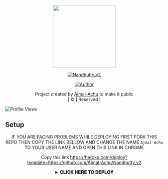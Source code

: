 
<div align="center">
  <img border-radius: 15px src="https://i.imgur.com/RwKAHYZ.jpeg" width="200" height="200"/>
  <p align="center">
<a href="#"><img title="Nandhutty_v2" src="https://img.shields.io/badge/Nandhutty_v2-green?colorA=%23ff0000&colorB=%23017e40&style=for-the-badge"></a>
</p>
  <p align="center">
<a href="https://github.com/Ajmal-Achu"><img title="Author" src="https://img.shields.io/badge/Author-Ajmal-Achu/Nandhutty_v2?color=blue&style=for-the-badge&logo=whatsapp"></a>
</p>
</div>
<p align="center">
Project created by <a href="https://github.com/Ajmal-Achu">Ajmal-Achu</a> to make it public
    <br>
       | © |
        Reserved |
    <br> 
</p>

![Profile Views](https://hits.seeyoufarm.com/api/count/incr/badge.svg?url=https://github.com/farhan-dqz/JulieMwol&title=Profile%20Views)

## Setup
<div align="center">

IF YOU ARE FACING PROBLEMS WHILE DEPLOYING
FIRST FORK THIS REPO
THEN COPY THE LINK BELLOW AND CHANGE THE NAME `Ajmal-Achu` TO YOUR USER NAME AND OPEN THIS LINK IN CHROME

Copy this link https://heroku.com/deploy?template=https://github.com/Ajmal-Achu/Nandhutty_v2
</p>
<div align="center">
<details>
    <summary><b>𝐂𝐋𝐈𝐂𝐊 𝐇𝐄𝐑𝐄 𝐓𝐎 𝐃𝐄𝐏𝐋𝐎𝐘</b></summary>

</p>


### Simple Method
  
[![Deploy](https://www.herokucdn.com/deploy/button.svg)](https://heroku.com/deploy?template=https://github.com/Ajmal-Achu/Nandhutty_v2) 
  
[![Run on Repl.it](https://repl.it/badge/github/quiec/whatsAlfa)](https://replit.com/@Farhandqz/JulieMwol)
  
### The Hard Method
```js
GET QR
$ apt install git
$ apt install nodejs --fix-missing
$ git clone https://github.com/Ajmal-Achu/Nandhutty_v2
$ cd Nandhutty_v2
$ npm install @adiwajshing/baileys
$ npm install chalk
$ node julie.js
```
      
```js
SETUP
$ git clone https://github.com/Ajmallllllll/Nandhutty_v2
$ cd Nandhutty_v2
$ npm i
$ node julie.js
```

----

  <p align="center">
  <a href="httsp://github.com/farhan-dqz/JulieMwol">
    
<a href="https://github.com/farhan-dqz/followers">
<img src="https://img.shields.io/github/repo-size/farhan-dqz/Julie-Mwol?color=green&label=Repo%20total%20size&style=plastic">
<p align="center">
<a href="https://github.com/farhan-dqz/followers"
<img title="Followers" src="https://img.shields.io/github/followers/farhan-dqz?color=blue&style=flat-square"></a>
<a href="https://github.com/farhan-dqz/JulieMwol/stargazers/"><img title="Stars" src="https://img.shields.io/github/stars/farhan-dqz/JulieMwol?color=blue&style=flat-square"></a>
<a href="https://github.com/farhan-dqz/JulieMwol/network/members"><img title="Forks" src="https://img.shields.io/github/forks/farhan-dqz/JulieMwol?color=blue&style=flat-square"></a>
<a href="https://github.com/farhan-dqz/JulieMwol/watchers"><img title="Watching" src="https://img.shields.io/github/watchers/farhan-dqz/JulieMwol?label=Watchers&color=blue&style=flat-square"></a>
</p>

## 📢 Guide
Click WA logo to Join Support Group 👇
    <br>
<br>
  [![join](https://github.com/Alien-alfa/PublicBot/blob/main/wlogo.svg.png)](https://chat.whatsapp.com/DsWqJWHRxgU16kvxFvLYL6)
  <div align="center">
       
  [![Readme Card](https://github-readme-stats.vercel.app/api/pin/?username=Ajmal-Achu&repo=Nandhutty_v2&theme=nightowl)](https://github.com/Ajmal-Achu/Nandhutty_v2)
  </div>
    
### ⚠️ Warning! 
```
Due to Userbot; Your WhatsApp account may be banned.
This is an open source project, you are responsible for everything you do. 
Absolutely, Asena executives do not accept responsibility.
By establishing the Asena, you are deemed to have accepted these responsibilities.
```

## THANKS TO
* [`Baileys`]
* [`Ajmal-Achu`](github.com/Ajmal-Achu)
* [`Farhan-dqz`](github.com/Farhan-dqz)

## Developers
  <div align="center">
    
  [![Farhan-Dqz](https://github.com/farhan-dqz.png?size=100)](https://github.com/farhan-dqz) | [![Ajmal-Achu](https://github.com/Ajmal-Achu.png?size=100)](https://github.com/TOXIC-DEVIL) |  [![TOXIC4L!3N](https://github.com/Alien-alfa.png?size=100)](https://github.com/AI-VIKI) | [![afnanplk](https://github.com/afnanplk.png?size=100)](https://github.com/afnanplk) 
----|----|----|----
[farhan-dqz](https://github.com/farhan-dqz) | [Ajmal-Achu](https://github.com/Ajmal-Achu) | [TOXIC4L!3N](https://github.com/AI-VIKI) | [afnanplk](https://github.com/afnanplk) 
Developer, Base, Bug Fixes, Modules| Re-Developer, Bug Fixes, Modules, Commits |  Modifiying  as   public | Bug Fixes, Modules 
  </div>
    


## License
This project is protected by `GNU General Public Licence v3.0` license.

### Disclaimer
`WhatsApp` name, its variations and the logo are registered trademarks of Facebook. We have nothing to do with the registered trademark
